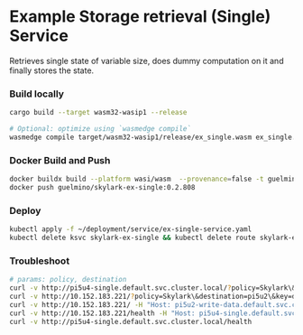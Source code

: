 # Example Storage retrieval (Single) Service
Retrieves single state of variable size, does dummy computation on it and finally stores the state.

### Build locally
```bash
cargo build --target wasm32-wasip1 --release

# Optional: optimize using `wasmedge compile`
wasmedge compile target/wasm32-wasip1/release/ex_single.wasm ex_single.wasm
```

### Docker Build and Push
```bash
docker buildx build --platform wasi/wasm  --provenance=false -t guelmino/skylark-ex-single:0.2.808 .
docker push guelmino/skylark-ex-single:0.2.808
```
### Deploy
```bash
kubectl apply -f ~/deployment/service/ex-single-service.yaml
kubectl delete ksvc skylark-ex-single && kubectl delete route skylark-ex-single && kubectl delete configuration skylark-ex-single && kubectl delete svc skylark-ex-single

```
### Troubleshoot
```bash
# params: policy, destination
curl -v http://pi5u4-single.default.svc.cluster.local/?policy=Skylark\&destination=pi5u1\&key=debugchain\:pi5u4-single
curl -v http://10.152.183.221/?policy=Skylark\&destination=pi5u2\&key=dd674c83-21e8-4775-a626-3cde35f67bd5\:10.0.0.34\:903f235c-0fd2-48ad-bcf9-659360104471 -H "Host: pi5u2-single.default.svc.cluster.local"
curl -v http://10.152.183.221/ -H "Host: pi5u2-write-data.default.svc.cluster.local"
curl -v http://10.152.183.221/health -H "Host: pi5u4-single.default.svc.cluster.local"
curl -v http://pi5u4-single.default.svc.cluster.local/health
```


